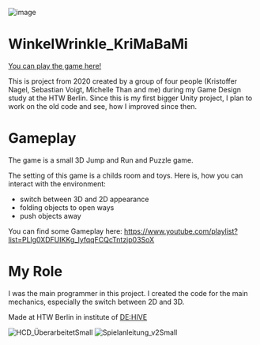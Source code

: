 ![image](https://github.com/MatiHaufn/WinkelWrinkle_KriMaBaMi/assets/65949947/163e0464-cd3c-4eea-9020-60f543636743)

# WinkelWrinkle_KriMaBaMi

[You can play the game here!](https://matihaufn.itch.io/winkel-wrinkle)  

This is project from 2020 created by a group of four people (Kristoffer Nagel, Sebastian Voigt, Michelle Than and me) during my Game Design study at the HTW Berlin. 
Since this is my first bigger Unity project, I plan to work on the old code and see, how I improved since then. 

# Gameplay 
The game is a small 3D Jump and Run and Puzzle game. 

The setting of this game is a childs room and toys. 
Here is, how you can interact with the environment: 
- switch between 3D and 2D appearance
- folding objects to open ways
- push objects away 

You can find some Gameplay here: 
https://www.youtube.com/playlist?list=PLlg0XDFUIKKg_lyfqqFCQcTntzjp03SoX 

# My Role 
I was the main programmer in this project.
I created the code for the main mechanics, especially the switch between 2D and 3D. 

Made at HTW Berlin in institute of [DE:HIVE](https://gamedesign.htw-berlin.de)

![HCD_ÜberarbeitetSmall](https://github.com/MatiHaufn/WinkelWrinkle_KriMaBaMi/assets/65949947/7298f323-0a35-4ed6-b4dd-4abb0e4f7234)
![Spielanleitung_v2Small](https://github.com/MatiHaufn/WinkelWrinkle_KriMaBaMi/assets/65949947/c2381bb8-9dbf-4e43-88c2-6d8fa696932f)
